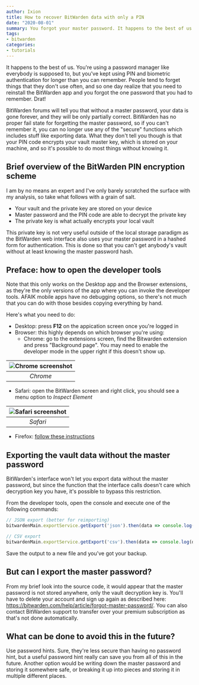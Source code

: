 ```yaml
---
author: Ixion
title: How to recover BitWarden data with only a PIN
date: "2020-08-01"
summary: You forgot your master password. It happens to the best of us. Don't worry about your passwords however, for there is a way to recover them if you still remember your PIN
tags: 
- bitwarden
categories:
- tutorials
---
```


It happens to the best of us. You're using a password manager like everybody is supposed to, but you've kept using PIN and biometric authentication for longer than you can remember. People tend to forget things that they don't use often, and so one day realize that you need to reinstall the BitWarden app and you forgot the one password that you had to remember. Drat!

BitWarden forums will tell you that without a master password, your data is gone forever, and they will be only partially correct. BitWarden has no proper fail state for forgetting the master password, so if you can't remember it, you can no longer use any of the "secure" functions which includes stuff like exporting data. What they don't tell you though is that your PIN code encrypts your vault master key, which is stored on your machine, and so it's possible to do most things without knowing it.

## Brief overview of the BitWarden PIN encryption scheme

I am by no means an expert and I've only barely scratched the surface with my analysis, so take what follows with a grain of salt.

* Your vault and the private key are stored on your device
* Master password and the PIN code are able to decrypt the private key
* The private key is what actually encrypts your local vault

This private key is not very useful outside of the local storage paradigm as the BitWarden web interface also uses your master password in a hashed form for authentication. This is done so that you can't get anybody's vault without at least knowing the master password hash.

## Preface: how to open the developer tools

Note that this only works on the Desktop app and the Browser extensions, as they're the only versions of the app where you can invoke the developer tools. AFAIK mobile apps have no debugging options, so there's not much that you can do with those besides copying everything by hand.

Here's what you need to do:

* Desktop: press **F12** on the appication screen once you're logged in
* Browser: this highly depends on which browser you're using:
  * Chrome: go to the extensions screen, find the Bitwarden extension and press "Background page". You may need to enable the developer mode in the upper right if this doesn't show up.

| ![Chrome screenshot](/post_files/bitwarden-get-your-passwords-back/chrome.png) |
|:--:|
| *Chrome* |

  * Safari: open the BitWarden screen and right click, you should see a menu option to *Inspect Element*

| ![Safari screenshot](/post_files/bitwarden-get-your-passwords-back/safari.png) |
|:--:|
| *Safari* |

  * Firefox: [follow these instructions](https://stackoverflow.com/questions/30752698/how-can-open-firefox-developer-tools-in-my-extensions-sidebar)

## Exporting the vault data without the master password

BitWarden's interface won't let you export data without the master password, but since the function that the interface calls doesn't care which decryption key you have, it's possible to bypass this restriction.

From the developer tools, open the console and execute one of the following commands:

```js
// JSON export (better for reimporting)
bitwardenMain.exportService.getExport('json').then(data => console.log(data))

// CSV export
bitwardenMain.exportService.getExport('csv').then(data => console.log(data))
```

Save the output to a new file and you've got your backup.

## But can I export the master password?

From my brief look into the source code, it would appear that the master password is not stored anywhere, only the vault decryption key is. You'll have to delete your account and sign up again as described here: <https://bitwarden.com/help/article/forgot-master-password/>. You can also contact BitWarden support to transfer over your premium subscription as that's not done automatically.

## What can be done to avoid this in the future?

Use password hints. Sure, they're less secure than having no password hint, but a useful password hint really can save you from all of this in the future. Another option would be writing down the master password and storing it somewhere safe, or breaking it up into pieces and storing it in multiple different places.
